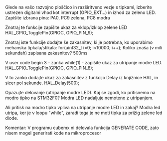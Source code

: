 Glede na vašo razvojno ploščico in razširitveno vezje s tipkami, izberite ustrezen digitalni vhod kot interrupt (GPIO_EXT…) in izhod za zeleno LED. Zapišite izbrana pina:
PA0, PC9 zelena, PC8 modra

Znotraj te funkcije zapišite ukaz za vklop/izklop zelene LED
HAL_GPIO_TogglePin(GPIOC, GPIO_PIN_9);

Znotraj iste funkcije dodajte še zakasnitev, ki je potrebna, ko uporabimo mehanska tipkala/stikala: for(uint32_t i=0; i<10000; i++); Koliko znaša (v mili sekundah) zapisana zakasnitev?
500ms

V user code begin 3 - zanka while(1) - zapišite ukaz za utripanje modre LED.
HAL_GPIO_TogglePin(GPIOC, GPIO_PIN_8);

V to zanko dodajte ukaz za zakasnitev z funkcijo Delay iz knjižnice HAL, in sicer pol sekunde.
HAL_Delay(500);

Opazujte delovanje (utripanje modre LED). Kaj se zgodi, ko pritisnemo na modro tipko na STM32F0?
Modra LED nadaljuje nemoteno z utripanjem.

Ali pritisk na modro tipko vpliva na utripanje modre LED in zakaj?
Modra led utripa, ker je v loopu "while", zaradi tega je ne moti tipka za prižig zelene led diode.

Komentar:
V programu cubemx ni delovala funkcija GENERATE CODE, zato nisem mogel generirati kode na mikroprocesor

